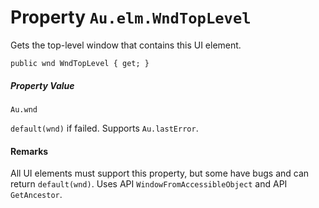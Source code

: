 # Property `Au.elm.WndTopLevel`

Gets the top-level window that contains this UI element.

```
public wnd WndTopLevel { get; }
```

##### Property Value

`Au.wnd`

`default(wnd)` if failed. Supports `Au.lastError`.

#### Remarks

All UI elements must support this property, but some have bugs and can return `default(wnd)`. Uses API `WindowFromAccessibleObject` and API `GetAncestor`.